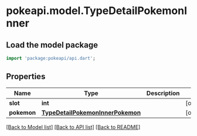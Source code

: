 # pokeapi.model.TypeDetailPokemonInner

## Load the model package
```dart
import 'package:pokeapi/api.dart';
```

## Properties
Name | Type | Description | Notes
------------ | ------------- | ------------- | -------------
**slot** | **int** |  | [optional] 
**pokemon** | [**TypeDetailPokemonInnerPokemon**](TypeDetailPokemonInnerPokemon.md) |  | [optional] 

[[Back to Model list]](../README.md#documentation-for-models) [[Back to API list]](../README.md#documentation-for-api-endpoints) [[Back to README]](../README.md)


